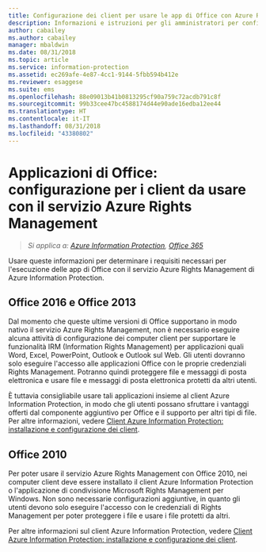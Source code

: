 ```yaml
---
title: Configurazione dei client per usare le app di Office con Azure RMS da AIP
description: Informazioni e istruzioni per gli amministratori per configurare le app di Office per l'uso con il servizio Azure Rights Management di Azure Information Protection.
author: cabailey
ms.author: cabailey
manager: mbaldwin
ms.date: 08/31/2018
ms.topic: article
ms.service: information-protection
ms.assetid: ec269afe-4e87-4cc1-9144-5fbb594b412e
ms.reviewer: esaggese
ms.suite: ems
ms.openlocfilehash: 88e09013b41b0813295cf90a759c72acdb791c8f
ms.sourcegitcommit: 99b33cee47bc4588174d44e90ade16edba12ee44
ms.translationtype: HT
ms.contentlocale: it-IT
ms.lasthandoff: 08/31/2018
ms.locfileid: "43380802"
---
```

# <a name="office-apps-configuration-for-clients-to-use-the-azure-rights-management-service"></a>Applicazioni di Office: configurazione per i client da usare con il servizio Azure Rights Management

>*Si applica a: [Azure Information Protection](https://azure.microsoft.com/pricing/details/information-protection), [Office 365](http://download.microsoft.com/download/E/C/F/ECF42E71-4EC0-48FF-AA00-577AC14D5B5C/Azure_Information_Protection_licensing_datasheet_EN-US.pdf)*


Usare queste informazioni per determinare i requisiti necessari per l'esecuzione delle app di Office con il servizio Azure Rights Management di Azure Information Protection.

## <a name="office-2016-and-office-2013"></a>Office 2016 e Office 2013
Dal momento che queste ultime versioni di Office supportano in modo nativo il servizio Azure Rights Management, non è necessario eseguire alcuna attività di configurazione dei computer client per supportare le funzionalità IRM (Information Rights Management) per applicazioni quali Word, Excel, PowerPoint, Outlook e Outlook sul Web. Gli utenti dovranno solo eseguire l'accesso alle applicazioni Office con le proprie credenziali Rights Management. Potranno quindi proteggere file e messaggi di posta elettronica e usare file e messaggi di posta elettronica protetti da altri utenti.

È tuttavia consigliabile usare tali applicazioni insieme al client Azure Information Protection, in modo che gli utenti possano sfruttare i vantaggi offerti dal componente aggiuntivo per Office e il supporto per altri tipi di file. Per altre informazioni, vedere [Client Azure Information Protection: installazione e configurazione dei client](configure-client.md).

## <a name="office-2010"></a>Office 2010
Per poter usare il servizio Azure Rights Management con Office 2010, nei computer client deve essere installato il client Azure Information Protection o l'applicazione di condivisione Microsoft Rights Management per Windows. Non sono necessarie configurazioni aggiuntive, in quanto gli utenti devono solo eseguire l'accesso con le credenziali di Rights Management per poter proteggere i file e usare i file protetti da altri.

Per altre informazioni sul client Azure Information Protection, vedere [Client Azure Information Protection: installazione e configurazione dei client](configure-client.md).


